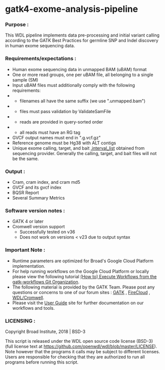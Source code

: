 # gatk4-exome-analysis-pipeline
### Purpose :
This WDL pipeline implements data pre-processing and initial variant calling according to the GATK Best Practices for germline SNP and Indel discovery in human exome sequencing data.

### Requirements/expectations :
- Human exome sequencing data in unmapped BAM (uBAM) format
- One or more read groups, one per uBAM file, all belonging to a single sample (SM)
- Input uBAM files must additionally comply with the following requirements:
- - filenames all have the same suffix (we use ".unmapped.bam")
- - files must pass validation by ValidateSamFile
- - reads are provided in query-sorted order
- - all reads must have an RG tag
- GVCF output names must end in ".g.vcf.gz"
- Reference genome must be Hg38 with ALT contigs
- Unique exome calling, target, and bait [.interval_list](https://software.broadinstitute.org/gatk/documentation/article?id=11009) obtained from sequencing provider. Generally the calling, target, and bait files will not be the same.

### Output :
- Cram, cram index, and cram md5
- GVCF and its gvcf index
- BQSR Report
- Several Summary Metrics

### Software version notes :
- GATK 4 or later 
- Cromwell version support 
  - Successfully tested on v36 
  - Does not work on versions < v23 due to output syntax

### Important Note :
- Runtime parameters are optimized for Broad's Google Cloud Platform implementation.
- For help running workflows on the Google Cloud Platform or locally please
view the following tutorial [(How to) Execute Workflows from the gatk-workflows Git Organization](https://software.broadinstitute.org/gatk/documentation/article?id=12521).
- The following material is provided by the GATK Team. Please post any questions or concerns to one of our forum sites : [GATK](https://gatkforums.broadinstitute.org/gatk/categories/ask-the-team/) , [FireCloud](https://gatkforums.broadinstitute.org/firecloud/categories/ask-the-firecloud-team) , [WDL/Cromwell](https://gatkforums.broadinstitute.org/wdl/categories/ask-the-wdl-team).
- Please visit the [User Guide](https://software.broadinstitute.org/gatk/documentation/) site for further documentation on our workflows and tools.

### LICENSING :
Copyright Broad Institute, 2018 | BSD-3

This script is released under the WDL open source code license (BSD-3) (full license text at https://github.com/openwdl/wdl/blob/master/LICENSE). Note however that the programs it calls may be subject to different licenses. Users are responsible for checking that they are authorized to run all programs before running this script.
